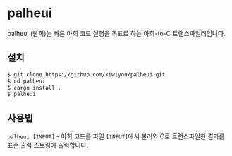 # palheui

palheui (빨희)는 빠른 아희 코드 실행을 목표로 하는 아희-to-C 트랜스파일러입니다.

## 설치

```bash
$ git clone https://github.com/kiwiyou/palheui.git
$ cd palheui
$ cargo install .
$ palheui
```

## 사용법

`palheui [INPUT]` - 아희 코드를 파일 `[INPUT]`에서 불러와 C로 트랜스파일한 결과를 표준 출력 스트림에 출력합니다.

